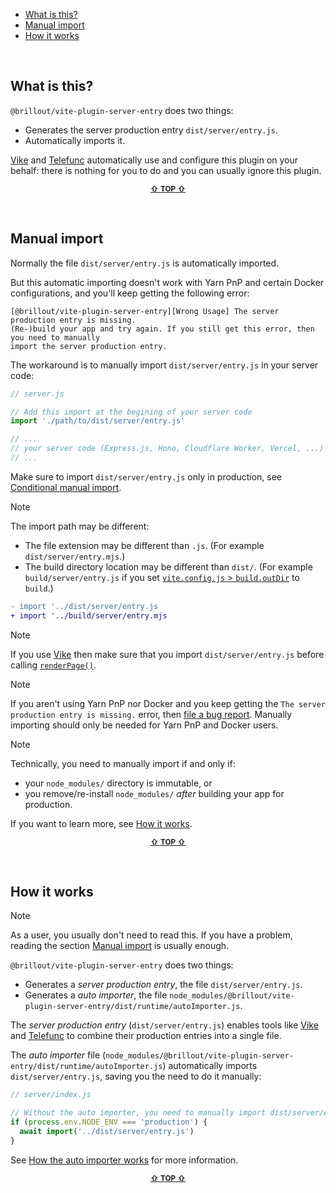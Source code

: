 - [What is this?](#what-is-this)
- [Manual import](#manual-import)
- [How it works](#how-it-works)

&nbsp;


## What is this?

`@brillout/vite-plugin-server-entry` does two things:
 - Generates the server production entry `dist/server/entry.js`.
 - Automatically imports it.

[Vike](https://vike.dev) and [Telefunc](https://telefunc.com) automatically use and configure this plugin on your behalf: there is nothing for you to do and you can usually ignore this plugin.

<p align="center"><sup><a href="#readme"><b>&#8679;</b> <b>TOP</b> <b>&#8679;</b></a></sup></p><br/>


## Manual import

Normally the file `dist/server/entry.js` is automatically imported.

But this automatic importing doesn't work with Yarn PnP and certain Docker configurations, and you'll keep getting the following error:

```
[@brillout/vite-plugin-server-entry][Wrong Usage] The server production entry is missing.
(Re-)build your app and try again. If you still get this error, then you need to manually
import the server production entry.
```

The workaround is to manually import `dist/server/entry.js` in your server code:

```js
// server.js

// Add this import at the begining of your server code
import './path/to/dist/server/entry.js'

// ...
// your server code (Express.js, Hono, Cloudflare Worker, Vercel, ...)
// ...
```

Make sure to import `dist/server/entry.js` only in production, see [Conditional manual import](https://github.com/brillout/vite-plugin-server-entry/issues/6).

> [!NOTE]
> The import path may be different:
> - The file extension may be different than `.js`. (For example `dist/server/entry.mjs`.)
> - The build directory location may be different than `dist/`. (For example `build/server/entry.js` if you set [`vite.config.js` > `build.outDir`](https://vitejs.dev/config/build-options.html#build-outdir) to `build`.)
>
> ```diff
> - import '../dist/server/entry.js
> + import '../build/server/entry.mjs
> ```

> [!NOTE]
> If you use [Vike](https://vike.dev/) then make sure that you import `dist/server/entry.js` before calling [`renderPage()`](https://vike.dev/renderPage).

> [!NOTE]
> If you aren't using Yarn PnP nor Docker and you keep getting the `The server production entry is missing.` error, then [file a bug report](https://github.com/brillout/vite-plugin-server-entry/issues/new). Manually importing should only be needed for Yarn PnP and Docker users.

> [!NOTE]
> Technically, you need to manually import if and only if:
>  - your `node_modules/` directory is immutable, or
>  - you remove/re-install `node_modules/` *after* building your app for production.
>
> If you want to learn more, see [How it works](#how-it-works).


<p align="center"><sup><a href="#readme"><b>&#8679;</b> <b>TOP</b> <b>&#8679;</b></a></sup></p><br/>


## How it works

> [!NOTE]
> As a user, you usually don't need to read this. If you have a problem, reading the section [Manual import](#Manual-import) is usually enough.

`@brillout/vite-plugin-server-entry` does two things:
 - Generates a *server production entry*, the file `dist/server/entry.js`.
 - Generates a *auto importer*, the file `node_modules/@brillout/vite-plugin-server-entry/dist/runtime/autoImporter.js`.

The *server production entry* (`dist/server/entry.js`) enables tools like [Vike](https://vike.dev) and [Telefunc](https://telefunc.com) to combine their production entries into a single file.

The *auto importer* file (`node_modules/@brillout/vite-plugin-server-entry/dist/runtime/autoImporter.js`) automatically imports `dist/server/entry.js`, saving you the need to do it manually:

```js
// server/index.js

// Without the auto importer, you need to manually import dist/server/entry.js
if (process.env.NODE_ENV === 'production') {
  await import('../dist/server/entry.js')
}
```

See [How the auto importer works](https://github.com/brillout/vite-plugin-server-entry/issues/4) for more information.

<p align="center"><sup><a href="#readme"><b>&#8679;</b> <b>TOP</b> <b>&#8679;</b></a></sup></p><br/>
